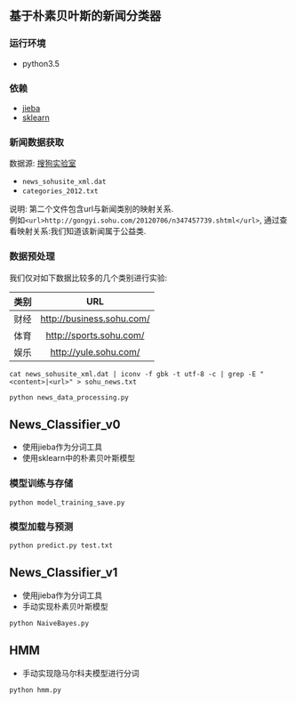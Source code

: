 ## 基于朴素贝叶斯的新闻分类器
### 运行环境
- python3.5

### 依赖
- [jieba](https://github.com/fxsjy/jieba)
- [sklearn](http://scikit-learn.org/)

### 新闻数据获取
数据源: [搜狗实验室](http://www.sogou.com/labs/resource/cs.php)

- `news_sohusite_xml.dat`
- `categories_2012.txt`

说明: 第二个文件包含url与新闻类别的映射关系.  
例如`<url>http://gongyi.sohu.com/20120706/n347457739.shtml</url>`, 通过查看映射关系:我们知道该新闻属于公益类.

### 数据预处理
我们仅对如下数据比较多的几个类别进行实验:

|  类别  |            URL            |
| :--: | :-----------------------: |
|  财经  | http://business.sohu.com/ |
|  体育  |  http://sports.sohu.com/  |
|  娱乐  |   http://yule.sohu.com/   |

```
cat news_sohusite_xml.dat | iconv -f gbk -t utf-8 -c | grep -E "<content>|<url>" > sohu_news.txt
```    

```
python news_data_processing.py
```

## News_Classifier_v0
- 使用jieba作为分词工具
- 使用sklearn中的朴素贝叶斯模型

### 模型训练与存储
```
python model_training_save.py
```

### 模型加载与预测
```
python predict.py test.txt
```

## News_Classifier_v1
- 使用jieba作为分词工具
- 手动实现朴素贝叶斯模型

```
python NaiveBayes.py
```

## HMM
- 手动实现隐马尔科夫模型进行分词

```
python hmm.py
```
